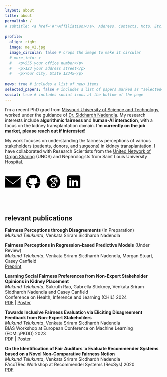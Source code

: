 ```yaml
---
layout: about
title: about
permalink: /
# subtitle: <a href='#'>Affiliations</a>. Address. Contacts. Moto. Etc.

profile:
  align: right
  image: me_v2.jpg
  image_circular: false # crops the image to make it circular
  # more_info: >
  #   <p>555 your office number</p>
  #   <p>123 your address street</p>
  #   <p>Your City, State 12345</p>

news: true # includes a list of news items
selected_papers: false # includes a list of papers marked as "selected={true}"
social: true # includes social icons at the bottom of the page
---
```

I’m a recent PhD grad from [Missouri University of Science and Technology](https://cs.mst.edu), worked under the guidance of [Dr. Siddhardh Nadendla](https://sid-nadendla.github.io/). My research interests include **algorithmic fairness** and **human-AI interaction**, with a focus on the kidney transplantation domain. **I’m currently on the job market, please reach out if interested!**

My work focuses on understanding the fairness perceptions of various stakeholders (patients, donors, and surgeons) in kidney transplantation. I have collaborated with Research Scientists from the [United Network of Organ Sharing](https://unos.org/) (UNOS) and Nephrologists from Saint Louis University Hospital.

<br/>

<div style="display: flex; gap: 15px;">
  <a href="mailto:mukundtelukunta@gmail.com" target="_blank" title="Gmail">
    <img src="/assets/icons/icons8-email-50.png" alt="Gmail" style="width: 50px; height: 50px;">
  </a>
  <a href="https://github.com/mukund0911" target="_blank" title="GitHub">
    <img src="/assets/icons/icons8-github.svg" alt="GitHub" style="width: 50px; height: 50px;">
  </a>
  <a href="https://scholar.google.com/citations?user=iNSSyw8AAAAJ&hl" target="_blank" title="Google Scholar">
    <img src="/assets/icons/icons8-google-scholar.svg" alt="Google Scholar" style="width: 50px; height: 50px;">
  </a>
  <a href="https://www.linkedin.com/in/mukundtelukunta/" target="_blank" title="LinkedIn">
    <img src="/assets/icons/icons8-linkedin.svg" alt="LinkedIn" style="width: 50px; height: 50px;">
  </a>
</div>

<br/><br/>

## relevant publications

**Fairness Perceptions through Disagreements** (In Preparation)\
*Mukund Telukunta*, Venkata Sriram Siddhardh Nadendla

**Fairness Perceptions in Regression-based Predictive Models** (Under Review)\
*Mukund Telukunta*, Venkata Sriram Siddhardh Nadendla, Morgan Stuart, Casey Canfield\
[Preprint](https://arxiv.org/abs/2505.04886)

**Learning Social Fairness Preferences from Non-Expert Stakeholder Opinions in Kidney Placement**\
*Mukund Telukunta*, Sukruth Rao, Gabriella Stickney, Venkata Sriram Siddhardh Nadendla and Casey Canfield  
Conference on Health, Inference and Learning (CHIL) 2024\
[PDF](https://proceedings.mlr.press/v248/telukunta24a.html) | [Poster](/mukund0911.github.io/assets/pdf/CHIL_Poster_Final.pdf)

**Towards Inclusive Fairness Evaluation via Eliciting Disagreement Feedback from Non-Expert Stakeholders**\
*Mukund Telukunta*, Venkata Sriram Siddhardh Nadendla\
BIAS Workshop at European Conference on Machine Learning (ECML\PKDD) 2023\
[PDF](https://link.springer.com/chapter/10.1007/978-3-031-74630-7_17) | [Poster](/mukund0911.github.io/assets/pdf/ECML_PKDD_Poster_Final.pdf)

**On the Identification of Fair Auditors to Evaluate Recommender Systems based on a Novel Non-Comparative Fairness Notion**\
*Mukund Telukunta*, Venkata Sriram Siddhardh Nadendla\
FAccTRec Workshop at Recommender Systems (RecSys) 2020\
[PDF](https://arxiv.org/pdf/2009.04383)


